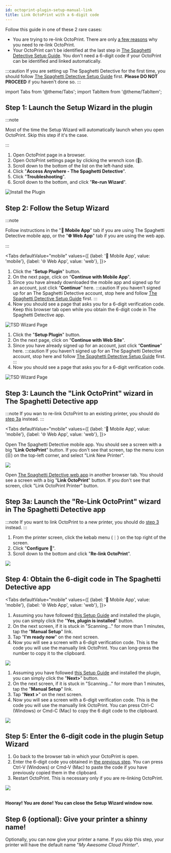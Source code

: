 ```yaml
---
id: octoprint-plugin-setup-manual-link
title: Link OctoPrint with a 6-digit code
---
```


Follow this guide in one of these 2 rare cases:

* You are trying to re-link OctoPrint. There are only [a few reasons](/docs/user-guides/relink-octoprint/) why you need to re-link OctoPrint.
* Your OctoPrint can't be identified at the last step in [The Spaghetti Detective Setup Guide](/docs/user-guides/octoprint-plugin-setup/). You don't need a 6-digit code if your OctoPrint can be identified and linked automatically.

:::caution
If you are setting up The Spaghetti Detective for the first time, you should follow [The Spaghetti Detective Setup Guide](/docs/user-guides/octoprint-plugin-setup) first. **Please DO NOT PROCEED** if you haven't done so.
:::



import Tabs from '@theme/Tabs';
import TabItem from '@theme/TabItem';

## Step 1: Launch the Setup Wizard in the plugin

:::note

Most of the time the Setup Wizard will automatically launch when you open OctoPrint. Skip this step if it's the case.

:::

1. Open OctoPrint page in a browser.
1. Open OctoPrint settings page by clicking the wrench icon (**🔧**).
1. Scroll down to the bottom of the list on the left-hand side.
1. Click "**Access Anywhere - The Spaghetti Detective**".
1. Click "**Troubleshooting**".
1. Scroll down to the bottom, and click "**Re-run Wizard**".

![Install the Plugin](/img/user-guides/setupguide/tsd-plugin-rerun-wizard.gif)

## Step 2: Follow the Setup Wizard

:::note

Follow instructions in the "**📱  Mobile App**" tab if you are using The Spaghetti Detective mobile app, or the "**🌐  Web App**" tab if you are using the web app.

:::

<Tabs
  defaultValue="mobile"
  values={[
    {label: '📱  Mobile App', value: 'mobile'},
    {label: '🌐  Web App', value: 'web'},
  ]}>
  <TabItem value="mobile">

1. Click the "**Setup Plugin**" button.
1. On the next page, click on “**Continue with Mobile App**".
1. Since you have already downloaded the mobile app and signed up for an account, just click “**Continue**” here.
  :::caution
  If you haven't signed up for an The Spaghetti Detective account, stop here and follow [The Spaghetti Detective Setup Guide](/docs/user-guides/octoprint-plugin-setup) first.
  :::
1. Now you should see a page that asks you for a 6-digit verification code. Keep this browser tab open while you obtain the 6-digit code in The Spaghetti Detective app.

![TSD Wizard Page](/img/user-guides/setupguide/tsd-plugin-wizard-mobile.gif)

  </TabItem>
  <TabItem value="web">

1. Click the "**Setup Plugin**" button.
1. On the next page, click on “**Continue with Web Site**".
1. Since you have already signed up for an account, just click “**Continue**” here.
  :::caution
  If you haven't signed up for an The Spaghetti Detective account, stop here and follow [The Spaghetti Detective Setup Guide](/docs/user-guides/octoprint-plugin-setup) first.
  :::
1. Now you should see a page that asks you for a 6-digit verification code.

![TSD Wizard Page](/img/user-guides/setupguide/tsd-plugin-wizard-web.gif)

  </TabItem>
</Tabs>

## Step 3: Launch the "Link OctoPrint" wizard in The Spaghetti Detective app

:::note
If you wan to re-link OctoPrint to an existing printer, you should do [step 3a](#step-3a-launch-the-re-link-octoprint-wizard-in-the-spaghetti-detective-app) instead.
:::

<Tabs
  defaultValue="mobile"
  values={[
    {label: '📱  Mobile App', value: 'mobile'},
    {label: '🌐  Web App', value: 'web'},
  ]}>
  <TabItem value="mobile">

Open The Spaghetti Detective mobile app. You should see a screen with a big "**Link OctoPrint**" button. If you don't see that screen, tap the menu icon (☰) on the top-left corner, and select "Link New Printer".

<div style={{display: "flex", justifyContent: "center"}}><img src="/img/user-guides/setupguide/launch-manual-link-mobile.jpg" /></div>

  </TabItem>
  <TabItem value="web">

Open [The Spaghetti Detective web app](https://app.obico.io/) in another browser tab. You should see a screen with a big "**Link OctoPrint**" button. If you don't see that screen, click "Link OctoPrint Printer" button.

  </TabItem>
</Tabs>

## Step 3a: Launch the "Re-Link OctoPrint" wizard in The Spaghetti Detective app

:::note
If you want to link OctoPrint to a new printer, you should do [step 3](#step-3-launch-the-link-octoprint-wizard-in-the-spaghetti-detective-app) instead.
:::

1. From the printer screen, click the kebab menu (⋮) on the top right of the screen.
2. Click "**Configure 🔧**".
3. Scroll down to the bottom and click "**Re-link OctoPrint**".

<div style={{display: "flex", justifyContent: "center"}}><img src="/img/user-guides/setupguide/launch-relink-wizard.gif" /></div>


## Step 4: Obtain the 6-digit code in The Spaghetti Detective app

<Tabs
  defaultValue="mobile"
  values={[
    {label: '📱  Mobile App', value: 'mobile'},
    {label: '🌐  Web App', value: 'web'},
  ]}>
  <TabItem value="mobile">

1. Assuming you have followed [this Setup Guide](/docs/user-guides/octoprint-plugin-setup) and installed the plugin, you can simply click the "**Yes, plugin is installed**" button.
1. On the next screen, if it is stuck in "Scanning..." for more than 1 minutes, tap the "**Manual Setup**" link.
1. Tap "**I'm ready now**" on the next screen.
1. Now you will see a screen with a 6-digit verification code. This is the code you will use the manually link OctoPrint. You can long-press the number to copy it to the clipboard.

<div style={{display: "flex", justifyContent: "center"}}><img src="/img/user-guides/setupguide/manual-link-mobile.gif" /></div>

  </TabItem>
  <TabItem value="web">

1. Assuming you have followed [this Setup Guide](/docs/user-guides/octoprint-plugin-setup) and installed the plugin, you can simply click the "**Next>**" button.
1. On the next screen, if it is stuck in "Scanning..." for more than 1 minutes, tap the "**Manual Setup**" link.
1. Tap "**Next >**" on the next screen.
1. Now you will see a screen with a 6-digit verification code. This is the code you will use the manually link OctoPrint. You can press Ctrl-C (Windows) or Cmd-C (Mac) to copy the 6 digit code to the clipboard.

<div style={{display: "flex", justifyContent: "center"}}><img src="/img/user-guides/setupguide/manual-link-web.gif" /></div>

  </TabItem>
</Tabs>

## Step 5: Enter the 6-digit code in the plugin Setup Wizard

1. Go back to the browser tab in which your OctoPrint is open.
1. Enter the 6-digit code you obtained in [the previous step](#step-3-link-octoprint-to-your-the-spaghetti-detective-account). You can press Ctrl-V (Windows) or Cmd-V (Mac) to paste the code if you have previously copied them in the clipboard.
1. Restart OctoPrint. This is necessary only if you are re-linking OctoPrint.

<div style={{display: "flex", justifyContent: "center"}}><img src="/img/user-guides/setupguide/tsd-plugin-code-success.gif" /></div>
<br />

**Hooray! You are done! You can close the Setup Wizard window now.**

## Step 6 (optional): Give your printer a shinny name!

Optionally, you can now give your printer a name. If you skip this step, your printer will have the default name "*My Awesome Cloud Printer*".

<b />

